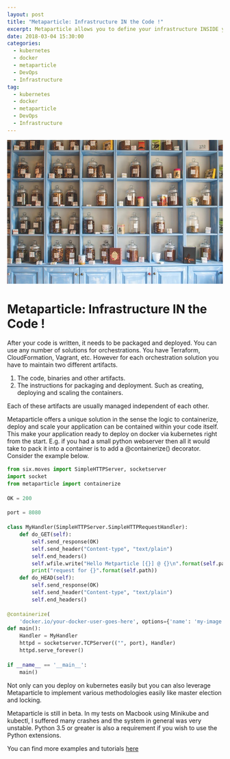 ```yaml
---
layout: post
title: "Metaparticle: Infrastructure IN the Code !"
excerpt: Metaparticle allows you to define your infrastructure INSIDE your code. Currently in beta, it is created by one of the creators of Kubernetes.
date: 2018-03-04 15:30:00
categories:
  - kubernetes
  - docker
  - metaparticle
  - DevOps
  - Infrastructure
tag:
  - kubernetes
  - docker
  - metaparticle
  - DevOps
  - Infrastructure
---
```

![Different Containers, Different Applications](/images/business-1853439_640.jpg)
# Metaparticle: Infrastructure IN the Code !

After your code is written, it needs to be packaged and deployed. You can use any number of solutions for orchestrations. You have Terraform, CloudFormation, Vagrant, etc. However for each orchestration solution you have to maintain two different artifacts. 

1. The code, binaries and other artifacts. 
2. The instructions for packaging and deployment. Such as creating, deploying and scaling the containers. 

Each of these artifacts are usually managed independent of each other. 

Metaparticle offers a unique solution in the sense the logic to containerize, deploy and scale your application can be contained within your code itself. This make your application ready to deploy on docker via kubernetes right from the start.
E.g. if you had a small python webserver then all it would take to pack it into a container is to add a @containerize() decorator. Consider the example below.

```python 
from six.moves import SimpleHTTPServer, socketserver
import socket
from metaparticle import containerize

OK = 200

port = 8080

class MyHandler(SimpleHTTPServer.SimpleHTTPRequestHandler):
    def do_GET(self):
        self.send_response(OK)
        self.send_header("Content-type", "text/plain")
        self.end_headers()
        self.wfile.write("Hello Metparticle [{}] @ {}\n".format(self.path, socket.gethostname()).encode('UTF-8'))
        print("request for {}".format(self.path))
    def do_HEAD(self):
        self.send_response(OK)
        self.send_header("Content-type", "text/plain")
        self.end_headers()

@containerize(
    'docker.io/your-docker-user-goes-here', options={'name': 'my-image', 'publish': True})
def main():
    Handler = MyHandler
    httpd = socketserver.TCPServer(("", port), Handler)
    httpd.serve_forever()

if __name__ == '__main__':
    main()
```    

Not only can you deploy on kubernetes easily but you can also leverage Metaparticle to implement various methodologies easily like master election and locking. 

Metaparticle is still in beta. In my tests on Macbook using Minikube and kubectl, I suffered many crashes and the system in general was very unstable. Python 3.5 or greater is also a requirement if you wish to use the Python extensions. 

You can find more examples and tutorials [here](https://metaparticle.io/tutorials/python/) 